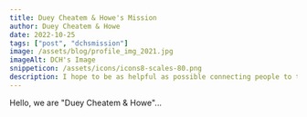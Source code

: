 ```yaml
---
title: Duey Cheatem & Howe's Mission
author: Duey Cheatem & Howe
date: 2022-10-25
tags: ["post", "dchsmission"]
image: /assets/blog/profile_img_2021.jpg
imageAlt: DCH's Image
snippeticon: /assets/icons/icons8-scales-80.png
description: I hope to be as helpful as possible connecting people to the right resources.
---
```


Hello, we are "Duey Cheatem & Howe"...
